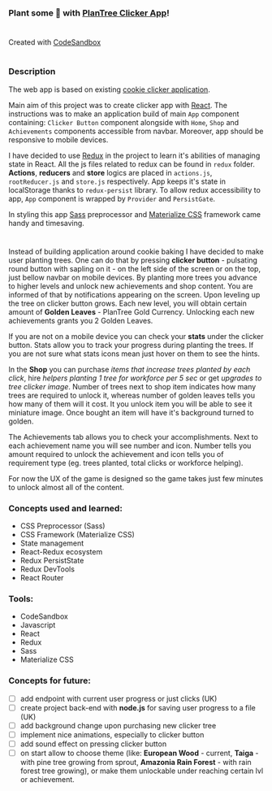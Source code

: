 ### Plant some 🌳 with [PlanTree Clicker App](https://wblachut.github.io/react-project-battleships/)!

#

Created with [CodeSandbox](https://codesandbox.io/)

#

### Description

The web app is based on existing [cookie clicker application](http://orteil.dashnet.org/cookieclicker/).

Main aim of this project was to create clicker app with [React](https://reactjs.org/). The instructions was to make an application build of main `App` component containing: `Clicker Button` component alongside with `Home`, `Shop` and `Achievements` components accessible from navbar. Moreover, app should be responsive to mobile devices.

I have decided to use [Redux](https://react-redux.js.org/) in the project to learn it's abilities of managing state in React. All the js files related to redux can be found in `redux` folder. **Actions**, **reducers** and **store** logics are placed in `actions.js`, `rootReducer.js` and `store.js` respectively. App keeps it's state in localStorage thanks to `redux-persist` library. To allow redux accessibility to app, `App` component is wrapped by `Provider` and `PersistGate`.

In styling this app [Sass](https://sass-lang.com/) preprocessor and [Materialize CSS](https://materializecss.com/) framework came handy and timesaving.

#

Instead of building application around cookie baking I have decided to make user planting trees. One can do that by pressing **clicker button** - pulsating round button with sapling on it - on the left side of the screen or on the top, just bellow navbar on mobile devices. By planting more trees you advance to higher levels and unlock new achievements and shop content. You are informed of that by notifications appearing on the screen. Upon leveling up the tree on clicker button grows. Each new level, you will obtain certain amount of **Golden Leaves** - PlanTree Gold Currency. Unlocking each new achievements grants you 2 Golden Leaves.

If you are not on a mobile device you can check your **stats** under the clicker button. Stats allow you to track your progress during planting the trees. If you are not sure what stats icons mean just hover on them to see the hints.

In the **Shop** you can purchase _items that increase trees planted by each click_, hire _helpers planting 1 tree for workforce per 5 sec_ or get _upgrades to tree clicker image_. Number of trees next to shop item indicates how many trees are required to unlock it, whereas number of golden leaves tells you how many of them will it cost. It you unlock item you will be able to see it miniature image. Once bought an item will have it's background turned to golden.

The Achievements tab allows you to check your accomplishments. Next to each achievement name you will see number and icon. Number tells you amount required to unlock the achievement and icon tells you of requirement type (eg. trees planted, total clicks or workforce helping).

For now the UX of the game is designed so the game takes just few minutes to unlock almost all of the content.

### Concepts used and learned:

- CSS Preprocessor (Sass)
- CSS Framework (Materialize CSS)
- State management
- React-Redux ecosystem
- Redux PersistState
- Redux DevTools
- React Router

### Tools:

- CodeSandbox
- Javascript
- React
- Redux
- Sass
- Materialize CSS

### Concepts for future:

- [ ] add endpoint with current user progress or just clicks (UK)
- [ ] create project back-end with **node.js** for saving user progress to a file (UK)
- [ ] add background change upon purchasing new clicker tree
- [ ] implement nice animations, especially to clicker button
- [ ] add sound effect on pressing clicker button
- [ ] on start allow to choose theme (like: **European Wood** - current, **Taiga** - with pine tree growing from sprout, **Amazonia Rain Forest** - with rain forest tree growing), or make them unlockable under reaching certain lvl or achievement.
